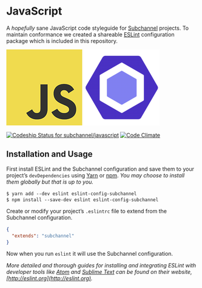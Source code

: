 # JavaScript

A _hopefully_ sane JavaScript code styleguide for [Subchannel](https://subchannel.io) projects. To maintain conformance we created a shareable [ESLint](http://eslint.org) configuration package which is included in this repository.

![](assets/javascript-logo.png)
![](assets/eslint-logo.png)

[![Codeship Status for subchannel/javascript](https://codeship.com/projects/09cfc470-3761-0134-69ff-2a5bcb0fc348/status?branch=master)](https://codeship.com/projects/165791)
[![Code Climate](https://codeclimate.com/repos/58080aa40cb08c0073001dcd/badges/f1cb85248528413cd869/gpa.svg)](https://codeclimate.com/repos/58080aa40cb08c0073001dcd/feed)

## Installation and Usage

First install ESLint and the Subchannel configuration and save them to your project’s `devDependencies` using [Yarn](https://yarnpkg.com) or [npm](https://npmjs.com). _You may choose to install them globally but that is up to you._

```
$ yarn add --dev eslint eslint-config-subchannel
$ npm install --save-dev eslint eslint-config-subchannel
```

Create or modify your project’s `.eslintrc` file to extend from the Subchannel configuration.

```json
{
  "extends": "subchannel"
}
```

Now when you run `eslint` it will use the Subchannel configuration.

_More detailed and thorough guides for installing and integrating ESLint with developer tools like [Atom](https://atom.io) and [Sublime Text](https://www.sublimetext.com) can be found on their website, [http://eslint.org](http://eslint.org)._
